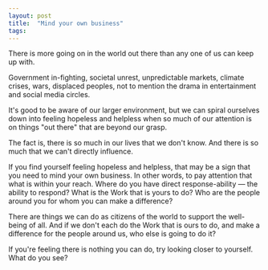 ```yaml
---
layout: post
title:  "Mind your own business"
tags: 
---
```


There is more going on in the world out there than any one of us can keep up with.

Government in-fighting, societal unrest, unpredictable markets, climate crises, wars, displaced peoples, not to mention the drama in entertainment and social media circles.

It's good to be aware of our larger environment, but we can spiral ourselves down into feeling hopeless and helpless when so much of our attention is on things "out there" that are beyond our grasp.

The fact is, there is so much in our lives that we don't know. And there is so much that we can't directly influence.

If you find yourself feeling hopeless and helpless, that may be a sign that you need to mind your own business. In other words, to pay attention that what is within your reach. Where do you have direct response-ability — the ability to respond? What is the Work that is yours to do? Who are the people around you for whom you can make a difference?

There are things we can do as citizens of the world to support the well-being of all. And if we don't each do the Work that is ours to do, and make a difference for the people around us, who else is going to do it?

If you're feeling there is nothing you can do, try looking closer to yourself. What do you see?